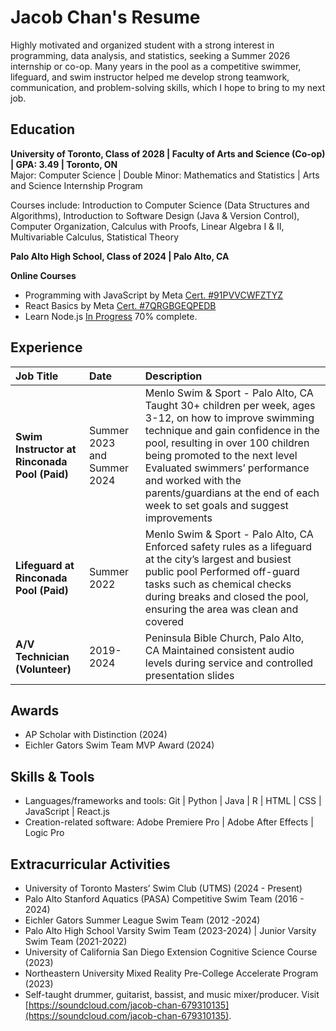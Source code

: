 # Jacob Chan's Resume

Highly motivated and organized student with a strong interest in programming, data analysis, and statistics, seeking a Summer 2026 internship or co-op. Many years in the pool as a competitive swimmer, lifeguard, and swim instructor helped me develop strong teamwork, communication, and problem-solving skills, which I hope to bring to my next job.

## Education

**University of Toronto, Class of 2028 | Faculty of Arts and Science (Co-op) | GPA: 3.49 | Toronto, ON**  
Major: Computer Science | Double Minor: Mathematics and Statistics | Arts and Science Internship Program

Courses include: Introduction to Computer Science (Data Structures and Algorithms), Introduction to Software Design (Java & Version Control), Computer Organization, Calculus with Proofs, Linear Algebra I & II, Multivariable Calculus, Statistical Theory

**Palo Alto High School, Class of 2024 | Palo Alto, CA**

**Online Courses**

- Programming with JavaScript by Meta [Cert. \#91PVVCWFZTYZ](https://coursera.org/share/1d3fa66548b93196d3116c3cfed23d68)
- React Basics by Meta [Cert. \#7QRGBGEQPEDB](https://coursera.org/share/bc31bd8a21212769e696990df7054f28)
- Learn Node.js [In Progress](https://www.codecademy.com/learn/learn-node-js) 70% complete.

## Experience

| Job Title                  | Date                                        | Description                                                                                                                                                                                                                                                                                                                                            |
| :-------------------------- | :------------------------------------------- | :----------------------------------------------------------------------------------------------------------------------------------------------------------------------------------------------------------------------------------------------------------------------------------------------------------------------------------------------------- |
| **Swim Instructor at Rinconada Pool (Paid)** | Summer 2023 and Summer 2024 | Menlo Swim & Sport \- Palo Alto, CA Taught 30+ children per week, ages 3-12, on how to improve swimming technique and gain confidence in the pool, resulting in over 100 children being promoted to the next level Evaluated swimmers’ performance and worked with the parents/guardians at the end of each week to set goals and suggest improvements |
| **Lifeguard at Rinconada Pool (Paid)** | Summer 2022 | Menlo Swim & Sport \- Palo Alto, CA Enforced safety rules as a lifeguard at the city’s largest and busiest public pool Performed off-guard tasks such as chemical checks during breaks and closed the pool, ensuring the area was clean and covered                                                                                                    |
| **A/V Technician (Volunteer)** | 2019-2024 | Peninsula Bible Church, Palo Alto, CA Maintained consistent audio levels during service and controlled presentation slides                                                                                                                                                                                                                             |

## Awards

- AP Scholar with Distinction (2024)
- Eichler Gators Swim Team MVP Award (2024)

## Skills & Tools

- Languages/frameworks and tools: Git | Python | Java | R | HTML | CSS | JavaScript | React.js
- Creation-related software: Adobe Premiere Pro | Adobe After Effects | Logic Pro

## Extracurricular Activities

- University of Toronto Masters’ Swim Club (UTMS) (2024 \- Present)
- Palo Alto Stanford Aquatics (PASA) Competitive Swim Team (2016 \- 2024\)
- Eichler Gators Summer League Swim Team (2012 \-2024)
- Palo Alto High School Varsity Swim Team (2023-2024) | Junior Varsity Swim Team (2021-2022)
- University of California San Diego Extension Cognitive Science Course (2023)
- Northeastern University Mixed Reality Pre-College Accelerate Program (2023)
- Self-taught drummer, guitarist, bassist, and music mixer/producer. Visit [https://soundcloud.com/jacob-chan-679310135](https://soundcloud.com/jacob-chan-679310135).
